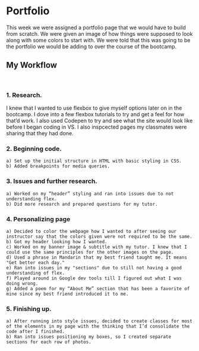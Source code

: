 # Portfolio
This week we were assigned a portfolio page that we would have to build from scratch. We were given an image of how things were supposed to look along with some colors to start with. We were told that this was going to be the portfolio we would be adding to over the course of the bootcamp. 

## My Workflow
<br>

### 1. Research.

I knew that I wanted to use flexbox to give myself options later on in the bootcamp. I dove into a few flexbox tutorials to try and get a feel for how that’d work. I also used Codepen to try and see what the site would look like before I began coding in VS. I also inspcected pages my classmates were sharing that they had done. 


### 2. Beginning code.
    a) Set up the initial structure in HTML with basic styling in CSS.
    b) Added breakpoints for media queries.

### 3. Issues and further research.
    a) Worked on my “header” styling and ran into issues due to not understanding flex.
    b) Did more research and prepared questions for my tutor. 

### 4. Personalizing page
    a) Decided to color the webpage how I wanted to after seeing our instructor say that the colors given were not required to be the same. 
    b) Got my header looking how I wanted. 
    c) Worked on my banner image & subtitle with my tutor. I knew that I could use the same principles for the other images on the page. 
    d) Used a phrase in Mandarin that my best friend taught me. It means "Get better each day." 
    e) Ran into issues in my "sections" due to still not having a good understanding of flex.
    f) Played around in Google dev tools till I figured out what I was doing wrong. 
    g) Added a poem for my “About Me” section that has been a favorite of mine since my best friend introduced it to me. 

### 5. Finishing up.
    a) After running into style issues, decided to create classes for most of the elements in my page with the thinking that I’d consolidate the code after I finished. 
    b) Ran into issues positioning my boxes, so I created separate sections for each row of photos. 
